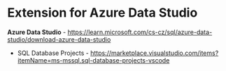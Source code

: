 # Extension for Azure Data Studio

**Azure Data Studio** - https://learn.microsoft.com/cs-cz/sql/azure-data-studio/download-azure-data-studio

- SQL Database Projects - https://marketplace.visualstudio.com/items?itemName=ms-mssql.sql-database-projects-vscode
